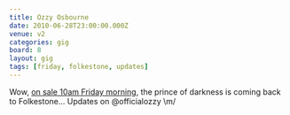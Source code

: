 ```yaml
---
title: Ozzy Osbourne
date: 2010-06-28T23:00:00.000Z
venue: v2
categories: gig
board: 8
layout: gig
tags: [friday, folkestone, updates]
---
```

Wow, <a href="http://www.ticketmaster.co.uk/event/170044A47FE74C9C?artistid=735800&majorcatid=10001&minorcatid=200">on sale 10am Friday morning</a>, the prince of darkness is coming back to Folkestone... Updates on @officialozzy \m/